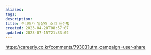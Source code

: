 ```yaml
---
aliases: 
tags: 
description:
title: 주니어가 일잘러 소리 듣는법
created: 2023-04-28T08:57:07
updated: 2023-07-15T21:33:02
---
```

https://careerly.co.kr/comments/79303?utm_campaign=user-share

